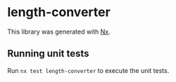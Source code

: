 # length-converter

This library was generated with [Nx](https://nx.dev).

## Running unit tests

Run `nx test length-converter` to execute the unit tests.
